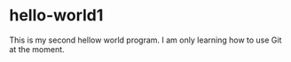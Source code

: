 # hello-world1
This is my second hellow world program. I am only learning how to use Git at the moment.
